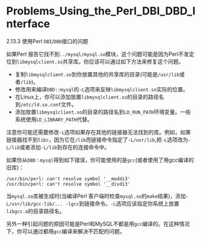 # Problems_Using_the_Perl_DBI_DBD_Interface

2.13.3 使用Perl `DBI`/`DBD`接口的问题

如果Perl 报告它找不到`../mysql/mysql.so`模块，这个问题可能是因为Perl不发定位到`libmysqlclient.so`共享库。你应该可以通过如下方法来修复这个问题。

* 复制`libmysqlclient.so`到你放置其他的共享库的目录(可能是`/usr/lib`或者`/lib`)。
* 修改用来编译`DBD::mysql`的`-L`选项来反映`libmysqlclient.so`实际的位置。
* 在Linux上，你可以添加放置`libmysqlclient.so`的目录的路径名到`/etc/ld.so.conf`文件。
* 添加放置`libmysqlclient.so`的目录的路径名到`LD_RUN_PATH`环境变量。一些系统使用`LD_LIBRARY_PATH`代替。

注意你可能还需要修改`-L`选项如果存在其他的链接器无法找到的库。例如，如果链接器找不到`libc`，因为它在`/lib`而链接命令指定了`-L/usr/lib`,把`-L`选项改为`-L/lib`或者添加`-L/lib`到存在的连接命令中。

如果你从`DBD：mysql`得到如下错误，你可能使用的是`gcc`(或者使用了用gcc编译的旧库)：

	/usr/bin/perl: can't resolve symbol '__moddi3'
	/usr/bin/perl: can't resolve symbol '__divdi3'

当`mysql.so`库被生成时(当编译Perl 客户端时检查`mysql.so`的`make`结果)，添加`-L/usr/lib/gcc-lib/... -lgcc`到链接命令。`-L`选项应该指定你系统上放置`libgcc.a`的目录路径名。

另外一种引起问题的原因可能是Perl和MySQL不都是用`gcc`编译的。在这种情况下，你可以通过都用`gcc`编译来解决不匹配的问题。

